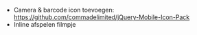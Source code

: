 * Camera & barcode icon toevoegen: https://github.com/commadelimited/jQuery-Mobile-Icon-Pack
* Inline afspelen filmpje
